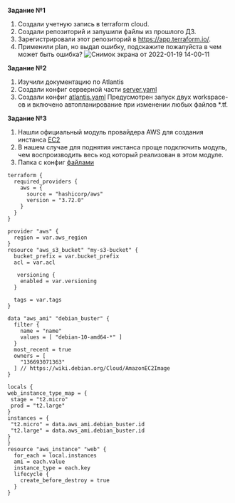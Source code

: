 **Задание №1**    
1. Создали учетную запись в terraform cloud.   
2. Создали репозиторий и запушили файлы из прошлого ДЗ.   
3. Зарегистрировали этот репозиторий в https://app.terraform.io/.
4. Применили plan, но выдал ошибку, подскажите пожалуйста в чем может быть ошибка?
   ![Снимок экрана от 2022-01-19 14-00-11](https://user-images.githubusercontent.com/87299405/150108194-f1a7562f-5ede-43e7-99ba-3f8b628e4303.png)   
   
**Задание №2**    
1. Изучили документацию по Atlantis  
2. Создали конфиг серверной части [server.yaml](https://github.com/FanisIbragimov/devops-netology/blob/main/server.yaml)   
3. Создали конфиг [atlantis.yaml](https://github.com/FanisIbragimov/devops-netology/blob/main/atlantis.yaml)
Предусмотрен запуск двух workspace-ов и включено автопланирование при изменении любых файлов *.tf.  
   
**Задание №3**    
1. Нашли официальный модуль провайдера AWS для создания инстанса [EC2](https://registry.terraform.io/modules/terraform-aws-modules/ec2-instance/aws/latest)  
2. В нашем случае для поднятия инстанса проще подключить модуль, чем воспроизводить весь код который реализован в этом модуле.
3. Папка с конфиг [файлами](https://github.com/FanisIbragimov/terraform)
```
terraform {
  required_providers {
    aws = {
      source = "hashicorp/aws"
      version = "3.72.0"
    }
  }
}

provider "aws" {
  region = var.aws_region
}
resource "aws_s3_bucket" "my-s3-bucket" {
  bucket_prefix = var.bucket_prefix
  acl = var.acl
  
   versioning {
    enabled = var.versioning
  }
  
  tags = var.tags
}

data "aws_ami" "debian_buster" {
  filter {
    name = "name"
    values = [ "debian-10-amd64-*" ]
  }
  most_recent = true
  owners = [
    "136693071363"
  ] // https://wiki.debian.org/Cloud/AmazonEC2Image
}

locals {
web_instance_type_map = {
 stage = "t2.micro"
 prod = "t2.large"
}
instances = {
 "t2.micro" = data.aws_ami.debian_buster.id
 "t2.large" = data.aws_ami.debian_buster.id
}
}
resource "aws_instance" "web" {
  for_each = local.instances
  ami = each.value
  instance_type = each.key
  lifecycle {
    create_before_destroy = true
  }
}

```
